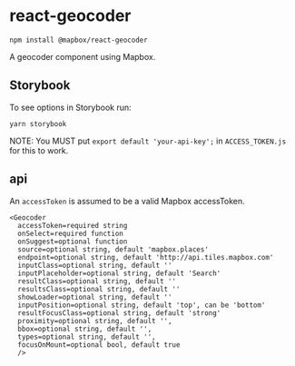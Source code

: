 # react-geocoder

```
npm install @mapbox/react-geocoder
```

A geocoder component using Mapbox.

## Storybook
To see options in Storybook run:
```
yarn storybook
```

NOTE: You MUST put
`export default 'your-api-key';` in `ACCESS_TOKEN.js` for this to work. 

## api

An `accessToken` is assumed to be a valid Mapbox accessToken.

```
<Geocoder
  accessToken=required string
  onSelect=required function
  onSuggest=optional function
  source=optional string, default 'mapbox.places'
  endpoint=optional string, default 'http://api.tiles.mapbox.com'
  inputClass=optional string, default ''
  inputPlaceholder=optional string, default 'Search'
  resultClass=optional string, default ''
  resultsClass=optional string, default ''
  showLoader=optional string, default ''
  inputPosition=optional string, default 'top', can be 'bottom'
  resultFocusClass=optional string, default 'strong'
  proximity=optional string, default '',
  bbox=optional string, default '',
  types=optional string, default '',
  focusOnMount=optional bool, default true
  />
```
